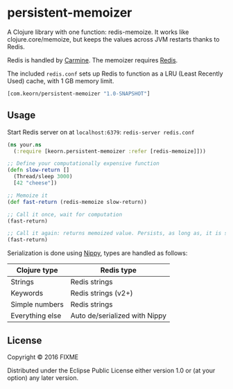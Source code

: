 # persistent-memoizer

A Clojure library with one function: redis-memoize. It works like clojure.core/memoize, but keeps the values across JVM restarts thanks to Redis.

Redis is handled by [Carmine](https://github.com/ptaoussanis/carmine). The memoizer requires [Redis](http://redis.io/).

The included `redis.conf` sets up Redis to function as a LRU (Least Recently Used) cache, with 1 GB memory limit.

```clojure
[com.keorn/persistent-memoizer "1.0-SNAPSHOT"]
```

## Usage

Start Redis server on at `localhost:6379`:
```redis-server redis.conf```

```clojure
(ns your.ns
  (:require [keorn.persistent-memoizer :refer [redis-memoize]]))

;; Define your computationally expensive function
(defn slow-return []
  (Thread/sleep 3000)
  [42 "cheese"])

;; Memoize it
(def fast-return (redis-memoize slow-return))

;; Call it once, wait for computation
(fast-return)

;; Call it again: returns memoized value. Persists, as long as, it is still in Redis.
(fast-return)
```

Serialization is done using [Nippy](https://github.com/ptaoussanis/nippy), types are handled as follows:

Clojure type             | Redis type
------------------------ | --------------------------
Strings                  | Redis strings
Keywords                 | Redis strings (v2+)
Simple numbers           | Redis strings
Everything else          | Auto de/serialized with Nippy

## License

Copyright © 2016 FIXME

Distributed under the Eclipse Public License either version 1.0 or (at
your option) any later version.

